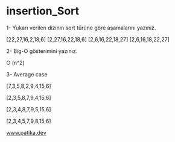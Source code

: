 # insertion_Sort
1- Yukarı verilen dizinin sort türüne göre aşamalarını yazınız.

[22,27,16,2,18,6]
[2,27,16,22,18,6]
[2,6,16,22,18,27]
[2,6,16,18,22,27]

2- Big-O gösterimini yazınız.

O (n^2)

3- Average case


[7,3,5,8,2,9,4,15,6]

[2,3,5,8,7,9,4,15,6]

[2,3,4,8,7,9,5,15,6]

[2,3,4,5,7,9,8,15,6]


www.patika.dev
